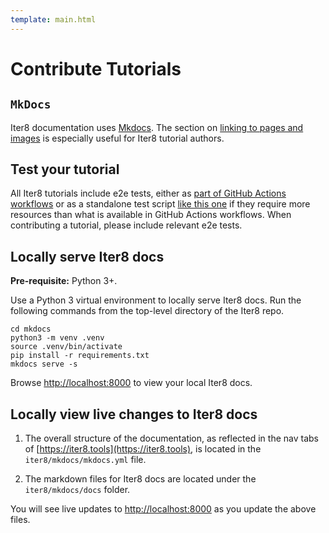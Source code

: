 ```yaml
---
template: main.html
---
```


# Contribute Tutorials

## `MkDocs`
Iter8 documentation uses [Mkdocs](https://www.mkdocs.org/user-guide/writing-your-docs/). The section on [linking to pages and images](https://www.mkdocs.org/user-guide/writing-your-docs/#writing-with-markdown) is especially useful for Iter8 tutorial authors.

## Test your tutorial
All Iter8 tutorials include e2e tests, either as [part of GitHub Actions workflows](https://github.com/iter8-tools/iter8/blob/master/.github/workflows/e2e-tests.yaml) or as a standalone test script [like this one](https://github.com/iter8-tools/iter8/blob/master/samples/knative/mirroring/e2etest.sh) if they require more resources than what is available in GitHub Actions workflows. When contributing a tutorial, please include relevant e2e tests.

## Locally serve Iter8 docs
**Pre-requisite:** Python 3+. 

Use a Python 3 virtual environment to locally serve Iter8 docs. Run the following commands from the top-level directory of the Iter8 repo.

```shell
cd mkdocs
python3 -m venv .venv
source .venv/bin/activate
pip install -r requirements.txt
mkdocs serve -s
```

Browse [http://localhost:8000](http://localhost:8000) to view your local Iter8 docs.

## Locally view live changes to Iter8 docs
1. The overall structure of the documentation, as reflected in the nav tabs of [https://iter8.tools](https://iter8.tools), is located in the `iter8/mkdocs/mkdocs.yml` file.

2. The markdown files for Iter8 docs are located under the `iter8/mkdocs/docs` folder.

You will see live updates to [http://localhost:8000](http://localhost:8000) as you update the above files.
